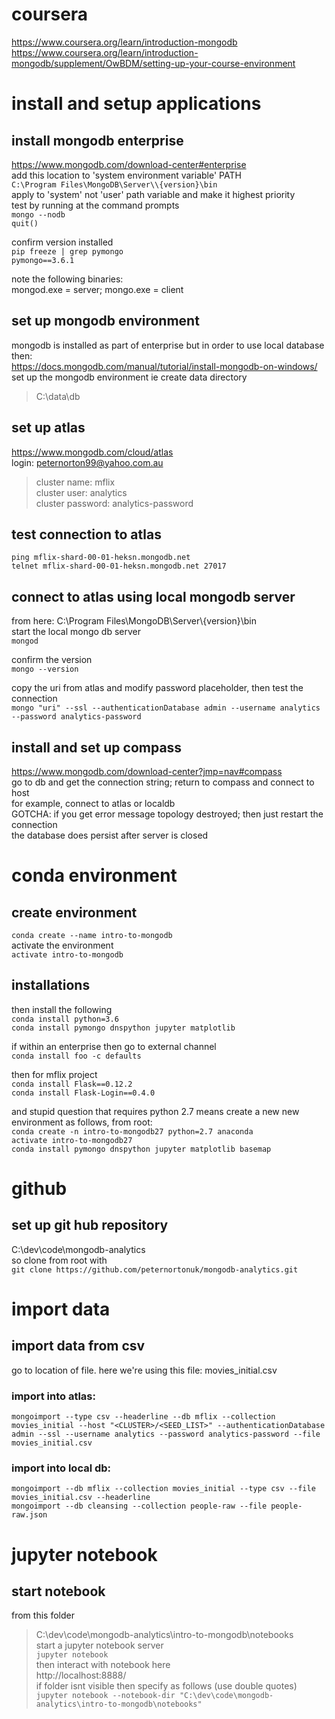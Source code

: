 # coursera
https://www.coursera.org/learn/introduction-mongodb  
https://www.coursera.org/learn/introduction-mongodb/supplement/OwBDM/setting-up-your-course-environment  

# install and setup applications
## install mongodb enterprise
https://www.mongodb.com/download-center#enterprise  
add this location to 'system environment variable' PATH  
`C:\Program Files\MongoDB\Server\\{version}\bin`  
apply to 'system' not 'user' path variable and make it highest priority  
test by running at the command prompts  
`mongo --nodb`  
`quit()`  

confirm version installed  
`pip freeze | grep pymongo`  
`pymongo==3.6.1`  

note the following binaries:  
mongod.exe = server; mongo.exe = client  
  
## set up mongodb environment
mongodb is installed as part of enterprise but in order to use local database then:  
https://docs.mongodb.com/manual/tutorial/install-mongodb-on-windows/  
set up the mongodb environment ie create data directory  
>C:\data\db  
  
## set up atlas
https://www.mongodb.com/cloud/atlas  
login: peternorton99@yahoo.com.au  
>cluster name: mflix  
>cluster user: analytics  
>cluster password: analytics-password  
  
## test connection to atlas
`ping mflix-shard-00-01-heksn.mongodb.net`  
`telnet mflix-shard-00-01-heksn.mongodb.net 27017`  
  
## connect to atlas using local mongodb server
from here: C:\Program Files\MongoDB\Server\\{version}\bin  
start the local mongo db server  
`mongod`  

confirm the version  
`mongo --version`  

copy the uri from atlas and modify password placeholder, then test the connection  
`mongo "uri" --ssl --authenticationDatabase admin --username analytics --password analytics-password`  
  
## install and set up compass
https://www.mongodb.com/download-center?jmp=nav#compass  
go to db and get the connection string; return to compass and connect to host  
for example, connect to atlas or localdb  
GOTCHA: if you get error message topology destroyed; then just restart the connection  
the database does persist after server is closed  

# conda environment
## create environment
`conda create --name intro-to-mongodb`  
activate the environment  
`activate intro-to-mongodb`  

## installations
then install the following  
`conda install python=3.6`  
`conda install pymongo dnspython jupyter matplotlib`  

if within an enterprise then go to external channel  
`conda install foo -c defaults`  

then for mflix project  
`conda install Flask==0.12.2`  
`conda install Flask-Login==0.4.0`  

and stupid question that requires python 2.7 means create a new new environment as follows, from root:  
`conda create -n intro-to-mongodb27 python=2.7 anaconda`  
`activate intro-to-mongodb27`  
`conda install pymongo dnspython jupyter matplotlib basemap`  

# github
## set up git hub repository
C:\dev\code\mongodb-analytics  
so clone from root with  
`git clone https://github.com/peternortonuk/mongodb-analytics.git`  

# import data
## import data from csv
go to location of file. here we're using this file: movies_initial.csv  
  
### import into atlas:
`mongoimport --type csv --headerline --db mflix --collection movies_initial --host "<CLUSTER>/<SEED_LIST>" --authenticationDatabase admin --ssl --username analytics --password analytics-password --file movies_initial.csv` 

### import into local db:
`mongoimport --db mflix --collection movies_initial --type csv --file movies_initial.csv --headerline`  
`mongoimport --db cleansing --collection people-raw --file people-raw.json`  

# jupyter notebook
## start notebook
from this folder  
>C:\dev\code\mongodb-analytics\intro-to-mongodb\notebooks  
start a jupyter notebook server  
`jupyter notebook`  
then interact with notebook here  
http://localhost:8888/  
if folder isnt visible then specify as follows (use double quotes)  
`jupyter notebook --notebook-dir "C:\dev\code\mongodb-analytics\intro-to-mongodb\notebooks"`  

